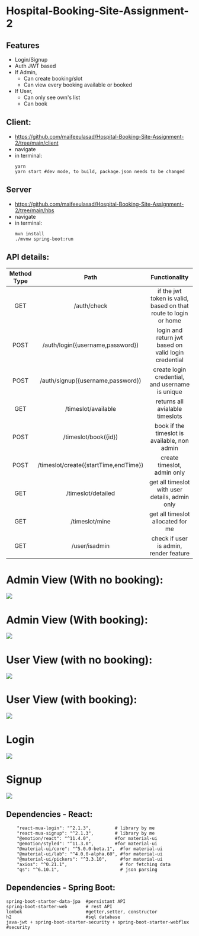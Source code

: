 # Hospital-Booking-Site-Assignment-2

## Features
 - Login/Signup
 - Auth JWT based
 - If Admin,
   - Can create booking/slot
   - Can view every booking available or booked
 - If User,
   - Can only see own's list
   - Can book

## Client: 
 - https://github.com/maifeeulasad/Hospital-Booking-Site-Assignment-2/tree/main/client
 - navigate
 - in terminal:
   ```
   yarn
   yarn start #dev mode, to build, package.json needs to be changed
   ```
   
## Server
 - https://github.com/maifeeulasad/Hospital-Booking-Site-Assignment-2/tree/main/hbs
 - navigate
 - in terminal:
   ```
   mvn install
   ./mvnw spring-boot:run
   ```
## API details:

| Method Type | Path | Functionality | 
| :---: | :---: | :---: | 
| GET | /auth/check | if the jwt token is valid, based on that route to login or home |
| POST | /auth/login({username,password}) | login and return jwt based on valid login credential |
| POST | /auth/signup({username,password}) | create login credential, and username is unique |
| GET | /timeslot/available | returns all avialable timeslots |
| POST | /timeslot/book({id}) | book if the timeslot is available, non admin |
| POST | /timeslot/create({startTime,endTime}) | create timeslot, admin only |
| GET | /timeslot/detailed | get all timeslot with user details, admin only |
| GET | /timeslot/mine | get all timeslot allocated for me |
| GET | /user/isadmin | check if user is admin, render feature |

# Admin View (With no booking):
![](https://github.com/maifeeulasad/Hospital-Booking-Site-Assignment-2/blob/doc/snaps/Screenshot%20from%202021-07-25%2013-18-17.png)

# Admin View (With booking):
![](https://github.com/maifeeulasad/Hospital-Booking-Site-Assignment-2/blob/doc/snaps/Screenshot%20from%202021-07-25%2013-18-57.png)

# User View (with no booking):
![](https://github.com/maifeeulasad/Hospital-Booking-Site-Assignment-2/blob/doc/snaps/Screenshot%20from%202021-07-25%2013-18-39.png)

# User View (with booking):
![](https://github.com/maifeeulasad/Hospital-Booking-Site-Assignment-2/blob/doc/snaps/Screenshot%20from%202021-07-25%2013-18-45.png)

# Login
![](https://github.com/maifeeulasad/Hospital-Booking-Site-Assignment-2/blob/doc/snaps/Screenshot%20from%202021-07-25%2013-24-02.png)

# Signup
![](https://github.com/maifeeulasad/Hospital-Booking-Site-Assignment-2/blob/doc/snaps/Screenshot%20from%202021-07-25%2013-24-07.png)



## Dependencies - React:
```
    "react-mua-login": "^2.1.3",         # library by me
    "react-mua-signup": "^2.1.3",        # library by me
    "@emotion/react": "^11.4.0",         #for material-ui
    "@emotion/styled": "^11.3.0",        #for material-ui
    "@material-ui/core": "^5.0.0-beta.1",  #for material-ui
    "@material-ui/lab": "^4.0.0-alpha.60", #for material-ui
    "@material-ui/pickers": "^3.3.10",     #for material-ui
    "axios": "^0.21.1",                    # for fetching data
    "qs": "^6.10.1",                       # json parsing
 ```
 
 ## Dependencies - Spring Boot:
 ```
 spring-boot-starter-data-jpa  #persistant API
 spring-boot-starter-web       # rest API
 lombok                        #getter,setter, constructor
 h2                            #sql database
 java-jwt + spring-boot-starter-security + spring-boot-starter-webflux   #security
 ```
